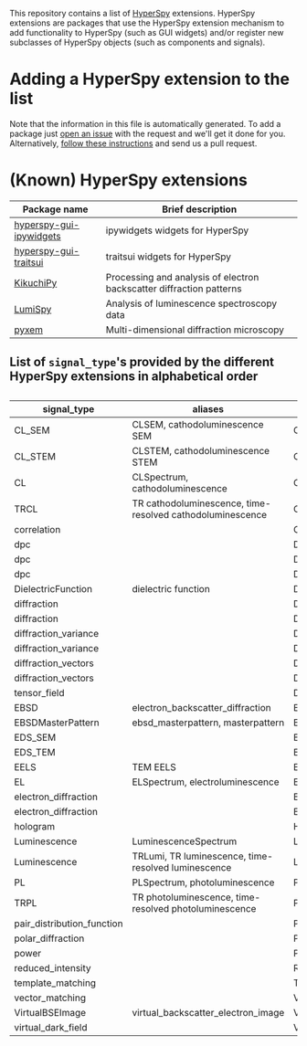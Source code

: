 
This repository contains a list of [HyperSpy](https://hyperspy.org)
extensions. HyperSpy extensions are packages that use the HyperSpy extension
mechanism to add functionality to HyperSpy (such as GUI widgets) and/or
register new subclasses of HyperSpy objects (such as components and signals).

# Adding a HyperSpy extension to the list

Note that the information in this file is automatically generated. To add a
package just [open an
issue](https://github.com/hyperspy/hyperspy-extensions-list/issues) with the
request and we'll get it done for you. Alternatively, [follow these
instructions](https://github.com/hyperspy/hyperspy-extensions-list/blob/master/doc/how_to_add_extension.md)
and send us a pull request.

# (Known) HyperSpy extensions

| Package name                                                                   | Brief description                                                    |
|--------------------------------------------------------------------------------|----------------------------------------------------------------------|
| [hyperspy-gui-ipywidgets](https://github.com/hyperspy/hyperspy_gui_ipywidgets) | ipywidgets widgets for HyperSpy                                      |
| [hyperspy-gui-traitsui](https://github.com/hyperspy/hyperspy_gui_traitsui)     | traitsui widgets for HyperSpy                                        |
| [KikuchiPy](https://github.com/kikuchipy/kikuchipy)                            | Processing and analysis of electron backscatter diffraction patterns |
| [LumiSpy](https://github.com/lumispy/lumispy)                                  | Analysis of luminescence spectroscopy data                           |
| [pyxem](https://github.com/pyxem/pyxem)                                        | Multi-dimensional diffraction microscopy                             |

## List of `signal_type`'s provided by the different HyperSpy extensions in alphabetical order


##

<table>
    <thead>
        <tr>
            <th>signal_type</th>
            <th>aliases</th>
            <th>class name</th>
            <th>package</th>
        </tr>
    </thead>
    <tbody>
        <tr>
            <td>CL_SEM</td>
            <td>CLSEM, cathodoluminescence SEM</td>
            <td>CLSEMSpectrum</td>
            <td>lumispy</td>
        </tr>
        <tr>
            <td>CL_STEM</td>
            <td>CLSTEM, cathodoluminescence STEM</td>
            <td>CLSTEMSpectrum</td>
            <td>lumispy</td>
        </tr>
        <tr>
            <td>CL</td>
            <td>CLSpectrum, cathodoluminescence</td>
            <td>CLSpectrum</td>
            <td>lumispy</td>
        </tr>
        <tr>
            <td>TRCL</td>
            <td>TR cathodoluminescence, time-resolved cathodoluminescence</td>
            <td>CLTransient</td>
            <td>lumispy</td>
        </tr>
        <tr>
            <td>correlation</td>
            <td></td>
            <td>Correlation2D</td>
            <td>pyxem</td>
        </tr>
        <tr>
            <td>dpc</td>
            <td></td>
            <td>DPCBaseSignal</td>
            <td>pyxem</td>
        </tr>
        <tr>
            <td>dpc</td>
            <td></td>
            <td>DPCSignal1D</td>
            <td>pyxem</td>
        </tr>
        <tr>
            <td>dpc</td>
            <td></td>
            <td>DPCSignal2D</td>
            <td>pyxem</td>
        </tr>
        <tr>
            <td>DielectricFunction</td>
            <td>dielectric function</td>
            <td>DielectricFunction</td>
            <td>hyperspy</td>
        </tr>
        <tr>
            <td>diffraction</td>
            <td></td>
            <td>Diffraction1D</td>
            <td>pyxem</td>
        </tr>
        <tr>
            <td>diffraction</td>
            <td></td>
            <td>Diffraction2D</td>
            <td>pyxem</td>
        </tr>
        <tr>
            <td>diffraction_variance</td>
            <td></td>
            <td>DiffractionVariance1D</td>
            <td>pyxem</td>
        </tr>
        <tr>
            <td>diffraction_variance</td>
            <td></td>
            <td>DiffractionVariance2D</td>
            <td>pyxem</td>
        </tr>
        <tr>
            <td>diffraction_vectors</td>
            <td></td>
            <td>DiffractionVectors</td>
            <td>pyxem</td>
        </tr>
        <tr>
            <td>diffraction_vectors</td>
            <td></td>
            <td>DiffractionVectors2D</td>
            <td>pyxem</td>
        </tr>
        <tr>
            <td>tensor_field</td>
            <td></td>
            <td>DisplacementGradientMap</td>
            <td>pyxem</td>
        </tr>
        <tr>
            <td>EBSD</td>
            <td>electron_backscatter_diffraction</td>
            <td>EBSD</td>
            <td>kikuchipy</td>
        </tr>
        <tr>
            <td>EBSDMasterPattern</td>
            <td>ebsd_masterpattern, masterpattern</td>
            <td>EBSDMasterPattern</td>
            <td>kikuchipy</td>
        </tr>
        <tr>
            <td>EDS_SEM</td>
            <td></td>
            <td>EDSSEMSpectrum</td>
            <td>hyperspy</td>
        </tr>
        <tr>
            <td>EDS_TEM</td>
            <td></td>
            <td>EDSTEMSpectrum</td>
            <td>hyperspy</td>
        </tr>
        <tr>
            <td>EELS</td>
            <td>TEM EELS</td>
            <td>EELSSpectrum</td>
            <td>hyperspy</td>
        </tr>
        <tr>
            <td>EL</td>
            <td>ELSpectrum, electroluminescence</td>
            <td>ELSpectrum</td>
            <td>lumispy</td>
        </tr>
        <tr>
            <td>electron_diffraction</td>
            <td></td>
            <td>ElectronDiffraction1D</td>
            <td>pyxem</td>
        </tr>
        <tr>
            <td>electron_diffraction</td>
            <td></td>
            <td>ElectronDiffraction2D</td>
            <td>pyxem</td>
        </tr>
        <tr>
            <td>hologram</td>
            <td></td>
            <td>HologramImage</td>
            <td>hyperspy</td>
        </tr>
        <tr>
            <td>Luminescence</td>
            <td>LuminescenceSpectrum</td>
            <td>LumiSpectrum</td>
            <td>lumispy</td>
        </tr>
        <tr>
            <td>Luminescence</td>
            <td>TRLumi, TR luminescence, time-resolved luminescence</td>
            <td>LumiTransient</td>
            <td>lumispy</td>
        </tr>
        <tr>
            <td>PL</td>
            <td>PLSpectrum, photoluminescence</td>
            <td>PLSpectrum</td>
            <td>lumispy</td>
        </tr>
        <tr>
            <td>TRPL</td>
            <td>TR photoluminescence, time-resolved photoluminescence</td>
            <td>PLTransient</td>
            <td>lumispy</td>
        </tr>
        <tr>
            <td>pair_distribution_function</td>
            <td></td>
            <td>PairDistributionFunction1D</td>
            <td>pyxem</td>
        </tr>
        <tr>
            <td>polar_diffraction</td>
            <td></td>
            <td>PolarDiffraction2D</td>
            <td>pyxem</td>
        </tr>
        <tr>
            <td>power</td>
            <td></td>
            <td>Power2D</td>
            <td>pyxem</td>
        </tr>
        <tr>
            <td>reduced_intensity</td>
            <td></td>
            <td>ReducedIntensity1D</td>
            <td>pyxem</td>
        </tr>
        <tr>
            <td>template_matching</td>
            <td></td>
            <td>TemplateMatchingResults</td>
            <td>pyxem</td>
        </tr>
        <tr>
            <td>vector_matching</td>
            <td></td>
            <td>VectorMatchingResults</td>
            <td>pyxem</td>
        </tr>
        <tr>
            <td>VirtualBSEImage</td>
            <td>virtual_backscatter_electron_image</td>
            <td>VirtualBSEImage</td>
            <td>kikuchipy</td>
        </tr>
        <tr>
            <td>virtual_dark_field</td>
            <td></td>
            <td>VirtualDarkFieldImage</td>
            <td>pyxem</td>
        </tr>
    </tbody>
</table>


